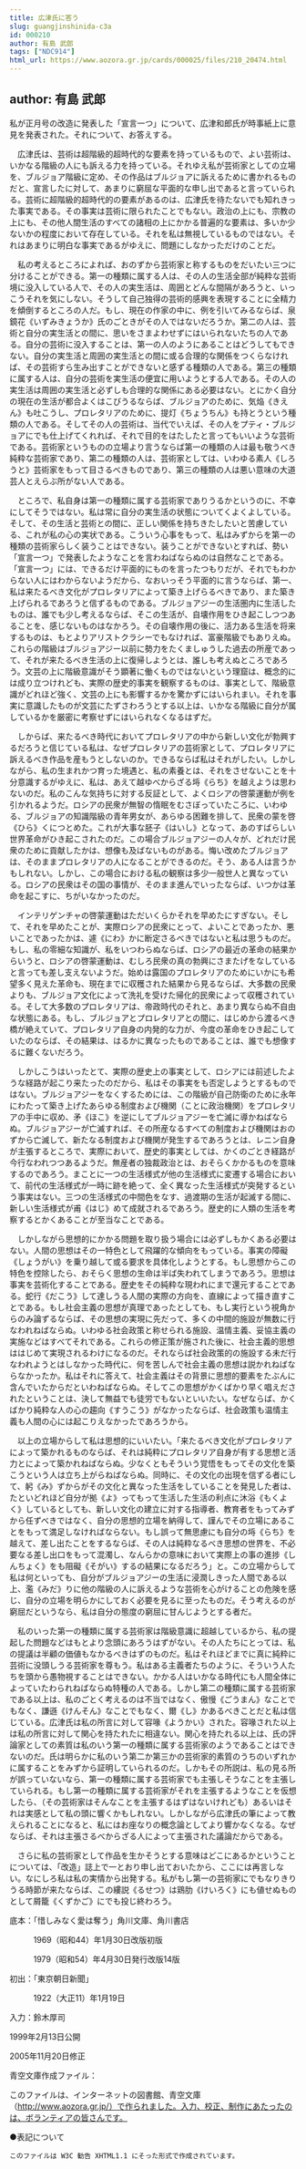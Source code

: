 ```yaml
---
title: 広津氏に答う
slug: guangjinshinida-c3a
id: 000210
author: 有島 武郎
tags: ["NDC914"]
html_url: https://www.aozora.gr.jp/cards/000025/files/210_20474.html
---
```


## author: 有島 武郎

私が正月号の改造に発表した「宣言一つ」について、広津和郎氏が時事紙上に意見を発表された。それについて、お答えする。

　広津氏は、芸術は超階級的超時代的な要素を持っているもので、よい芸術は、いかなる階級の人にも訴える力を持っている。それゆえ私が芸術家としての立場を、ブルジョア階級に定め、その作品はブルジョアに訴えるために書かれるものだと、宣言したに対して、あまりに窮屈な平面的な申し出であると言っていられる。芸術に超階級的超時代的の要素があるのは、広津氏を待たないでも知れきった事実である。その事実は芸術に限られたことでもない。政治の上にも、宗教の上にも、その他人間生活のすべての諸相の上にかかる普遍的な要素は、多いか少ないかの程度において存在している。それを私は無視しているものではない。それはあまりに明白な事実であるがゆえに、問題にしなかっただけのことだ。

　私の考えるところによれば、おのずから芸術家と称するものをだいたい三つに分けることができる。第一の種類に属する人は、その人の生活全部が純粋な芸術境に没入している人で、その人の実生活は、周囲とどんな間隔があろうと、いっこうそれを気にしない。そうして自己独得の芸術的感興を表現することに全精力を傾倒するところの人だ。もし、現在の作家の中に、例を引いてみるならば、泉鏡花《いずみきょうか》氏のごときがその人ではないだろうか。第二の人は、芸術と自分の実生活との間に、思いをさまよわせずにはいられないたちの人である。自分の芸術に没入することは、第一の人のようにあることはどうしてもできない。自分の実生活と周囲の実生活との間に或る合理的な関係をつくらなければ、その芸術すら生み出すことができないと感ずる種類の人である。第三の種類に属する人は、自分の芸術を実生活の便宜に用いようとする人である。その人の実生活は周囲の実生活と必ずしも合理的な関係にある必要はない。とにかく自分の現在の生活が都合よくはこびうるならば、ブルジョアのために、気焔《きえん》も吐こうし、プロレタリアのために、提灯《ちょうちん》も持とうという種類の人である。そしてその人の芸術は、当代でいえば、その人をプティ・ブルジョアにでも仕上げてくれれば、それで目的をはたしたと言ってもいいような芸術である。芸術家というものの立場より言うならば第一の種類の人は最も敬うべき純粋な芸術家であり、第二の種類の人は、芸術家としては、いわゆる素人《しろうと》芸術家をもって目さるべきものであり、第三の種類の人は悪い意味の大道芸人とえらぶ所がない人である。

　ところで、私自身は第一の種類に属する芸術家でありうるかというのに、不幸にしてそうではない。私は常に自分の実生活の状態についてくよくよしている。そして、その生活と芸術との間に、正しい関係を持ちきたしたいと苦慮している、これが私の心の実状である。こういう心事をもって、私はみずからを第一の種類の芸術家らしく装うことはできない。装うことができないとすれば、勢い「宣言一つ」で発表したようなことを言わねばならぬのは自然なことである。「宣言一つ」には、できるだけ平面的にものを言ったつもりだが、それでもわからない人にはわからないようだから、なおいっそう平面的に言うならば、第一、私は来たるべき文化がプロレタリアによって築き上げらるべきであり、また築き上げられるであろうと信ずるものである。ブルジョアジーの生活圏内に生活したものは、誰でも少し考えるならば、そこの生活が、自壊作用をひき起こしつつあることを、感じないものはなかろう。その自壊作用の後に、活力ある生活を将来するものは、もとよりアリストクラシーでもなければ、富豪階級でもありえぬ。これらの階級はブルジョアジー以前に勢力をたくましゅうした過去の所産であって、それが来たるべき生活の上に復帰しようとは、誰しも考えぬところであろう。文芸の上に階級意識がそう顕著に働くものではないという理窟は、概念的には成り立つけれども、実際の歴史的事実を観察するものは、事実として、階級意識がどれほど強く、文芸の上にも影響するかを驚かずにはいられまい。それを事実に意識したものが文芸にたずさわろうとする以上は、いかなる階級に自分が属しているかを厳密に考察せずにはいられなくなるはずだ。

　しからば、来たるべき時代においてプロレタリアの中から新しい文化が勃興するだろうと信じている私は、なぜプロレタリアの芸術家として、プロレタリアに訴えるべき作品を産もうとしないのか。できるならば私はそれがしたい。しかしながら、私の生まれかつ育った境遇と、私の素養とは、それをさせないことを十分意識するがゆえに、私は、あえて越ゆべからざる埓《らち》を越えようは思わないのだ。私のこんな気持ちに対する反証として、よくロシアの啓蒙運動が例を引かれるようだ。ロシアの民衆が無智の惰眠をむさぼっていたころに、いわゆる、ブルジョアの知識階級の青年男女が、あらゆる困難を排して、民衆の蒙を啓《ひら》くにつとめた。これが大事な胚子《はいし》となって、あのすばらしい世界革命がひき起こされたのだ。この場合ブルジョアジーの人々が、どれだけ民衆のために貢献したかは、想像も及ばないものがある。悔い改めたブルジョアは、そのままプロレタリアの人になることができるのだ。そう、ある人は言うかもしれない。しかし、この場合における私の観察は多少一般世人と異なっている。ロシアの民衆はその国の事情が、そのまま進んでいったならば、いつかは革命を起こすに、ちがいなかったのだ。

　インテリゲンチャの啓蒙運動はただいくらかそれを早めたにすぎない。そして、それを早めたことが、実際ロシアの民衆にとって、よいことであったか、悪いことであったかは、遽《にわ》かに断定さるべきではないと私は思うものだ。もし、私の零細な知識が、私をいつわらぬならば、ロシアの最近の革命の結果からいうと、ロシアの啓蒙運動は、むしろ民衆の真の勃興にさまたげをなしていると言っても差し支えないようだ。始めは露国のプロレタリアのためにいかにも希望多く見えた革命も、現在までに収穫された結果から見るならば、大多数の民衆よりも、ブルジョア文化によって洗礼を受けた帰化的民衆によって収穫されている。そして大多数のプロレタリアは、帝政時代のそれと、あまり異ならぬ不自由な状態にある。もし、ブルジョアとプロレタリアとの間に、はじめから渡るべき橋が絶えていて、プロレタリア自身の内発的な力が、今度の革命をひき起こしていたのならば、その結果は、はるかに異なったものであることは、誰でも想像するに難くないだろう。

　しかしこうはいったとて、実際の歴史上の事実として、ロシアには前述したような経路が起こり来たったのだから、私はその事実をも否定しようとするものではない。ブルジョアジーをなくするためには、この階級が自己防衛のために永年にわたって築き上げたあらゆる制度および機関（ことに政治機関）をプロレタリアの手中に収め、矛《ほこ》を逆にしてブルジョアジーを亡滅に導かねばならぬ。ブルジョアジーが亡滅すれば、その所産なるすべての制度および機関はおのずから亡滅して、新たなる制度および機関が発生するであろうとは、レニン自身が主張するところで、実際において、歴史的事実としては、かくのごとき経路が今行なわれつつあるようだ。無産者の独裁政治とは、おそらくかかるものを意味するのであろう。まことに一つの生活様式が他の生活様式に変遷する場合において、前代の生活様式が一時に跡を絶って、全く異なった生活様式が突発するという事実はない。三つの生活様式の中間色をなす、過渡期の生活が起滅する間に、新しい生活様式が甫《はじ》めて成就されるであろう。歴史的に人類の生活を考察するとかくあることが至当なことである。

　しかしながら思想的にかかる問題を取り扱う場合には必ずしもかくある必要はない。人間の思想はその一特色として飛躍的な傾向をもっている。事実の障礙《しょうがい》を乗り越して或る要求を具体化しようとする。もし思想からこの特色を控除したら、おそらく思想の生命は半ば失われてしまうであろう。思想は事実を芸術化することである。歴史をその純粋な現われにまで還元することである。蛇行《だこう》して達しうる人間の実際の方向を、直線によって描き直すことである。もし社会主義の思想が真理であったとしても、もし実行という視角からのみ論ずるならば、その思想の実現に先だって、多くの中間的施設が無数に行なわれねばならぬ。いわゆる社会政策と称せられる施設、温情主義、妥協主義の実施などはすべてそれである。これらの修正策が施された後に、社会主義的思想ははじめて実現されるわけになるのだ。それならば社会政策的の施設する未だ行なわれようとはしなかった時代に、何を苦しんで社会主義の思想は説かれねばならなかったか。私はそれに答えて、社会主義はその背景に思想的要素をたぶんに含んでいたからだといわねばならぬ。そしてこの思想がかくばかり早く唱えだされたということは、決して無益でも徒労でもないといいたい。なぜならば、かくばかり純粋な人の心の趨向《すうこう》がなかったならば、社会政策も温情主義も人間の心には起こりえなかったであろうから。

　以上の立場からして私は思想的にいいたい。「来たるべき文化がプロレタリアによって築かれるものならば、それは純粋にプロレタリア自身が有する思想と活力とによって築かれねばならぬ。少なくともそういう覚悟をもってその文化を築こうという人は立ち上がらねばならぬ。同時に、その文化の出現を信ずる者にして、躬《み》ずからがその文化と異なった生活をしていることを発見した者は、たといどれほど自分が拠《よ》ってもって生活した生活の利点に沐浴《もくよく》しているとしても、新しい文化の建立に対する指導者、教育者をもってみずから任ずべきではなく、自分の思想的立場を納得して、謹んでその立場にあることをもって満足しなければならない。もし誤って無思慮にも自分の埓《らち》を越えて、差し出たことをするならば、その人は純粋なるべき思想の世界を、不必要なる差し出口をもって混濁し、なんらかの意味において実際上の事の進捗《しんちょく》をも阻礙《そがい》するの結果になるだろう」と。この立場からして私は何といっても、自分がブルジョアジーの生活に浸潤しきった人間である以上、濫《みだ》りに他の階級の人に訴えるような芸術を心がけることの危険を感じ、自分の立場を明らかにしておく必要を見るに至ったものだ。そう考えるのが窮屈だというなら、私は自分の態度の窮屈に甘んじようとする者だ。

　私のいった第一の種類に属する芸術家は階級意識に超越しているから、私の提起した問題などはもとより念頭にあろうはずがない。その人たちにとっては、私の提議は半顧の価値もなかるべきはずのものだ。私はそれほどまでに真に純粋に芸術に没頭しうる芸術家を尊もう。私はある主義者たちのように、そういう人たちを頭から愚物視することはできない。かかる人はいかなる時代にも人間全体によっていたわられねばならぬ特種の人である。しかし第二の種類に属する芸術家である以上は、私のごとく考えるのは不当ではなく、傲慢《ごうまん》なことでもなく、謙遜《けんそん》なことでもなく、爾《し》かあるべきことだと私は信じている。広津氏は私の所言に対して容喙《ようかい》された。容喙された以上は私の所言に対して関心を持たれたに相違ない。関心を持たれる以上は、氏の評論家としての素質は私のいう第一の種類に属する芸術家のようであることはできないのだ。氏は明らかに私のいう第二か第三かの芸術家的素質のうちのいずれかに属することをみずから証明していられるのだ。しかもその所説は、私の見る所が誤っていないなら、第一の種類に属する芸術家でも主張しそうなことを主張していられる。もし第一の種類に属する芸術家がそれを主張するようなことを仮想したら、（その芸術家はそんなことを主張するはずはないけれども）あるいはそれは実感として私の頭に響くかもしれない。しかしながら広津氏の筆によって教えられることになると、私にはお座なりの概念論としてより響かなくなる。なぜならば、それは主張さるべからざる人によって主張された議論だからである。

　さらに私の芸術家として作品を生かそうとする意味はどこにあるかということについては、「改造」誌上で一とおり申し出ておいたから、ここには再言しない。なにしろ私は私の実情から出発する。私がもし第一の芸術家にでもなりきりうる時節が来たならば、この縷説《るせつ》は鶏肋《けいろく》にも値せぬものとして屑籠《くずかご》にでも投じ終わろう。













底本：「惜しみなく愛は奪う」角川文庫、角川書店


　　　1969（昭和44）年1月30日改版初版

　　　1979（昭和54）年4月30日発行改版14版

初出：「東京朝日新聞」

　　　1922（大正11）年1月19日

入力：鈴木厚司

1999年2月13日公開

2005年11月20日修正

青空文庫作成ファイル：

このファイルは、インターネットの図書館、青空文庫（http://www.aozora.gr.jp/）で作られました。入力、校正、制作にあたったのは、ボランティアの皆さんです。









●表記について


	このファイルは W3C 勧告 XHTML1.1 にそった形式で作成されています。